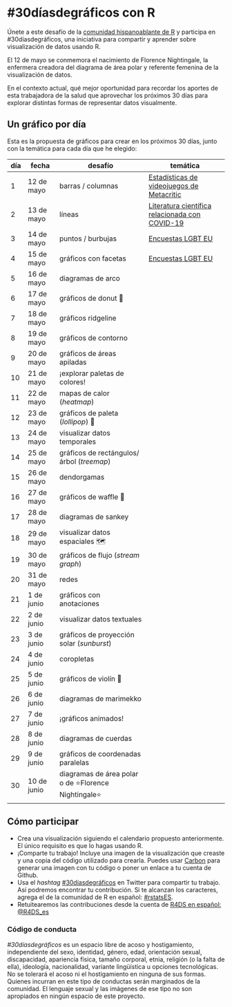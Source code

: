 # #30díasdegráficos con R

Únete a este desafío de la [comunidad hispanoablante de R](https://github.com/cienciadedatos) y participa en #30díasdegráficos, una iniciativa para compartir y aprender sobre visualización de datos usando R.

El 12 de mayo se conmemora el nacimiento de Florence Nightingale, la enfermera creadora del diagrama de área polar y referente femenina de la visualización de datos.

En el contexto actual, qué mejor oportunidad para recordar los aportes de esta trabajadora de la salud que aprovechar los próximos 30 días para explorar distintas formas de representar datos visualmente.

## Un gráfico por día
Esta es la propuesta de gráficos para crear en los próximos 30 días, junto con la temática para cada día que he elegido:

| día | fecha | desafío | temática |
|-----|-------|---------|----------|
| 1 | 12 de mayo | barras / columnas | [Estadísticas de videojuegos de Metacritic](https://www.kaggle.com/skateddu/metacritic-games-stats-20112019/data)
| 2 | 13 de mayo | líneas | [Literatura científica relacionada con COVID-19](https://www.kaggle.com/allen-institute-for-ai/CORD-19-research-challenge)
| 3 | 14 de mayo | puntos / burbujas | [Encuestas LGBT EU](https://www.kaggle.com/ruslankl/european-union-lgbt-survey-2012)
| 4 | 15 de mayo | gráficos con facetas | [Encuestas LGBT EU](https://www.kaggle.com/ruslankl/european-union-lgbt-survey-2012)
| 5 | 16 de mayo | diagramas de arco |
| 6 | 17 de mayo | gráficos de donut :doughnut: |
| 7 | 18 de mayo | gráficos ridgeline |
| 8 | 19 de mayo | gráficos de contorno |
| 9 | 20 de mayo | gráficos de áreas apiladas |
| 10 | 21 de mayo | ¡explorar paletas de colores! |
| 11 | 22 de mayo | mapas de calor (_heatmap_) |
| 12 | 23 de mayo | gráficos de paleta (_lollipop_) :lollipop: |
| 13 | 24 de mayo | visualizar datos temporales |
| 14 | 25 de mayo | gráficos de rectángulos/árbol (_treemap_) |
| 15 | 26 de mayo | dendorgamas |
| 16 | 27 de mayo | gráficos de waffle :waffle: |
| 17 | 28 de mayo | diagramas de sankey |
| 18 | 29 de mayo | visualizar datos espaciales :world_map: |
| 19 | 30 de mayo | gráficos de flujo (_stream graph_) |
| 20 | 31 de mayo | redes |
| 21 | 1 de junio | gráficos con anotaciones |
| 22 | 2 de junio | visualizar datos textuales |
| 23 | 3 de junio | gráficos de proyección solar (_sunburst_) |
| 24 | 4 de junio | coropletas |
| 25 | 5 de junio | gráficos de violín :violin: |
| 26 | 6 de junio | diagramas de marimekko |
| 27 | 7 de junio | ¡gráficos animados! |
| 28 | 8 de junio | diagramas de cuerdas |
| 29 | 9 de junio | gráficos de coordenadas paralelas |
| 30 | 10 de junio | diagramas de área polar o de :star:Florence Nightingale:star: |


## Cómo participar
* Crea una visualización siguiendo el calendario propuesto anteriormente. El único requisito es que lo hagas usando R.   
* ¡Comparte tu trabajo! Incluye una imagen de la visualización que creaste y una copia del código utilizado para crearla. Puedes usar [Carbon]((https://carbon.now.sh/)) para generar una imagen con tu código o poner un enlace a tu cuenta de Github.
* Usa el _hashtag_ [#30díasdegráficos](https://twitter.com/search?q=%2330diasdegraficos) en Twitter para compartir tu trabajo. Así podremos encontrar tu contribución. Si te alcanzan los caracteres, agrega el de la comunidad de R en español: [#rstatsES](https://twitter.com/search?q=%23rstatsES).
* Retuitearemos las contribuciones desde la cuenta de [R4DS en español: @R4DS_es](https://twitter.com/r4ds)

### Código de conducta
_#30díasdegráficos_ es un espacio libre de acoso y hostigamiento, independiente del sexo, identidad, género, edad, orientación sexual, discapacidad, apariencia física, tamaño corporal, etnia, religión (o la falta de ella), ideología, nacionalidad, variante lingüística u opciones tecnológicas. No se tolerará el acoso ni el hostigamiento en ninguna de sus formas. Quienes incurran en este tipo de conductas serán marginados de la comunidad. El lenguaje sexual y las imágenes de ese tipo no son apropiados en ningún espacio de este proyecto.
